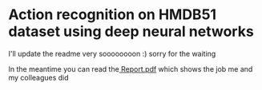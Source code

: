# Action recognition on HMDB51 dataset using deep neural networks

I'll update the readme very soooooooon :) sorry for the waiting

In the meantime you can read the<u> Report.pdf</u> which shows the job me and my colleagues did 

